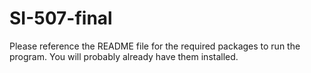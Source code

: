 # SI-507-final
Please reference the README file for the required packages to run the program. You will probably already have them installed.
